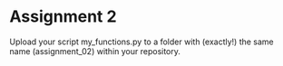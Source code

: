# Assignment 2

Upload your script my_functions.py to a folder with (exactly!) the same name (assignment_02)
within your repository. 